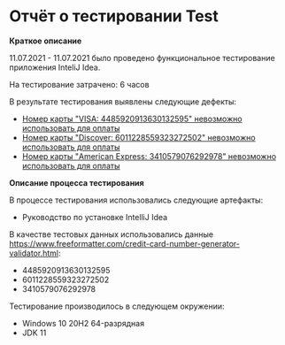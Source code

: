 # Отчёт о тестировании Test

**Краткое описание**

11.07.2021 - 11.07.2021 было проведено функциональное тестирование приложения InteliJ Idea.

На тестирование затрачено: 6 часов

В результате тестирования выявлены следующие дефекты:
* [Номер карты "VISA: 4485920913630132595" невозможно использовать для оплаты](https://github.com/Godse361/Java.-Lesson-1/issues/1)
* [Номер карты "Discover: 6011228559323272502" невозможно использовать для оплаты](https://github.com/Godse361/Java.-Lesson-1/issues/2)
* [Номер карты "American Express: 3410579076292978" невозможно использовать для оплаты](https://github.com/Godse361/Java.-Lesson-1/issues/3)

**Описание процесса тестирования**

В процессе тестирования использовались следующие артефакты:
* Руководство по установке IntelliJ Idea


В качестве тестовых данных использовались данные https://www.freeformatter.com/credit-card-number-generator-validator.html:
* 4485920913630132595
* 6011228559323272502
* 3410579076292978

Тестирование производилось в следующем окружении:
* Windows 10 20H2 64-разрядная
* JDK 11
